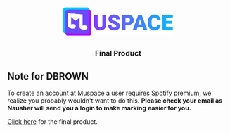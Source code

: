 
<html>
    <head>
        <meta charset="utf-8" />
        <title>MuSpace Project Page</title>
        <meta
            name="description"
            content="The features that couldn't be implemented and their reasons"
            />
        <meta name="viewport" content="width=device-width, initial-scale=1" />
        <link href="./style.css" rel="stylesheet" />
    </head>
    <body>
        <h1 align="center">
            <a href="./"
                ><img id="header-logo" src="./logo.svg" width="250" alt="MuSpace logo"
                /></a>
        </h1>
<!-- <body> -->
    
<h3 align="center">Final Product</h3>

  <h2><b>Note for DBROWN</b></h2>
  <p>To create an account at Muspace a user requires Spotify premium, we realize you probably wouldn't want to do this. <b>Please check your email as Nausher will send you a login to make marking easier for you.</b></p>
  
  <p> <a href="https://muspace-621b5.web.app/">Click here</a> for the final product.</p>
</body>

